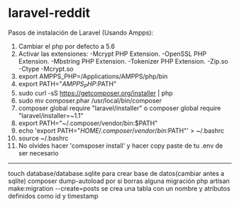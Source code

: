 # laravel-reddit

Pasos de instalación de Laravel (Usando Ampps):

1. Cambiar el php por defecto a 5.6
2. Activar las extensiones:
    -Mcrypt PHP Extension.
    -OpenSSL PHP Extension.
    -Mbstring PHP Extension.
    -Tokenizer PHP Extension.
    -Zip.so
    -Ctype
    -Mcrypt.so
3. export AMPPS_PHP=/Applications/AMPPS/php/bin
4. export PATH="$AMPPS_PHP:$PATH"
5. sudo curl -sS https://getcomposer.org/installer | php
6. sudo mv composer.phar /usr/local/bin/composer
6. composer global require "laravel/installer" o composer global require "laravel/installer=~1.1"
7. export PATH="~/.composer/vendor/bin:$PATH"
8. echo 'export PATH="$HOME/.composer/vendor/bin:$PATH"' > ~/.bashrc
9. source ~/.bashrc
10. No olvides hacer 'comsposer install' y hacer copy paste de tu .env de ser necesario 

--------

touch database/database.sqlite para crear base de datos(cambiar antes a sqlite)
composer dump-autoload por si borras alguna migración
php artisan make:migration --create=posts se crea una tabla con un nombre y atributos definidos como id y timestamp
